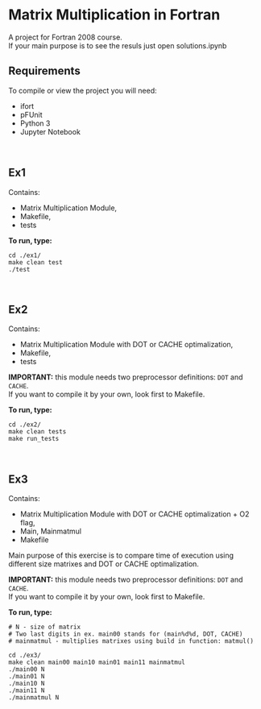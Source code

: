 # Matrix Multiplication in Fortran
A project for Fortran 2008 course.<br>
If your main purpose is to see the resuls just open solutions.ipynb

## Requirements
To compile or view the project you will need:
* ifort
* pFUnit
* Python 3
* Jupyter Notebook
<br>


## Ex1
Contains:
* Matrix Multiplication Module, 
* Makefile, 
* tests 



**To run, type:**

```
cd ./ex1/
make clean test
./test
```
<br>

## Ex2
Contains:
* Matrix Multiplication Module with DOT or CACHE optimalization,
* Makefile, 
* tests 

**IMPORTANT:** this module needs two preprocessor definitions: `DOT` and `CACHE`. <br>
If you want to compile it by your own, look first to Makefile.



**To run, type:**
```
cd ./ex2/
make clean tests
make run_tests
```
<br>

## Ex3
Contains:
* Matrix Multiplication Module with DOT or CACHE optimalization + O2 flag,
* Main, Mainmatmul
* Makefile

Main purpose of this exercise is to compare time of execution using different size matrixes and DOT or CACHE optimalization.

**IMPORTANT:** this module needs two preprocessor definitions: `DOT` and `CACHE`. <br>
If you want to compile it by your own, look first to Makefile.

**To run, type:**
```
# N - size of matrix
# Two last digits in ex. main00 stands for (main%d%d, DOT, CACHE)
# mainmatmul - multiplies matrixes using build in function: matmul()

cd ./ex3/
make clean main00 main10 main01 main11 mainmatmul
./main00 N
./main01 N
./main10 N
./main11 N
./mainmatmul N
```
